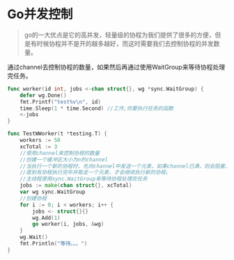 # Go并发控制

> go的一大优点是它的高并发，轻量级的协程为我们提供了很多的方便，但是有时候协程并不是开的越多越好，而这时需要我们去控制协程的并发数量。

通过channel去控制协程的数量，如果然后再通过使用WaitGroup来等待协程处理完任务。

```go
func worker(id int, jobs <-chan struct{}, wg *sync.WaitGroup) {
	defer wg.Done()
	fmt.Printf("test%v\n", id)
	time.Sleep(1 * time.Second) //工作,你要执行任务的函数
	<-jobs
}

func TestWWorker(t *testing.T) {
	workers := 50
	xcTotal := 3
	//使用channel来控制协程的数量
	//创建一个缓冲区大小为n的channel
	//当执行一个新的协程时，先向channel中发送一个元素，如果channel已满，则会阻塞，
	//直到有协程执行完毕并取走一个元素，才会继续执行新的协程。
	//主线程使用sync.WaitGroup来等待协程处理完任务
	jobs := make(chan struct{}, xcTotal)
	var wg sync.WaitGroup
	//创建协程
	for i := 0; i < workers; i++ {
		jobs <- struct{}{}
		wg.Add(1)
		go worker(i, jobs, &wg)
	}
	wg.Wait()
	fmt.Println("等待。。。")
}

```
